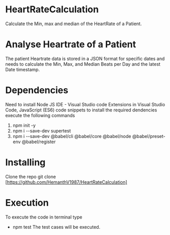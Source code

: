 # HeartRateCalculation
Calculate the Min, max and median of the HeartRate of a Patient.

# Analyse Heartrate of a Patient
The patient Heartrate data is stored in a JSON format for specific dates and needs to calculate the Min, Max, and Median Beats per Day and the latest Date timestamp.

# Dependencies
Need to install Node JS IDE - Visual Studio code Extensions in Visual Studio Code, JavaScript (ES6) code snippets to install the required dendencies execute the following commands 
1. npm init -y
2. npm i --save-dev supertest
3. npm i --save-dev @babel/cli @babel/core @babel/node @babel/preset-env @babel/register

# Installing
Clone the repo git clone [https://github.com/HemanthV1987/HeartRateCalculation]

# Execution 
To execute the code in terminal type 
- npm test
The test cases will be executed.
